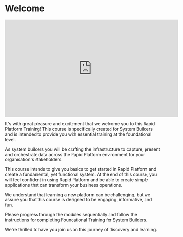 # Welcome

<iframe width="560" height="315" src="https://www.youtube.com/embed/nJaCwcD9pCw?si=z6lReXe41lKN8Tv2" title="YouTube video player" frameborder="0" allow="accelerometer; autoplay; clipboard-write; encrypted-media; gyroscope; picture-in-picture; web-share" allowfullscreen></iframe>   
   


  
  It's with great pleasure and excitement that we welcome you to this Rapid Platform Training! This course is specifically created for System Builders and is intended to provide you with essential training at the foundational level.

As system builders you will be crafting the infrastructure to capture, present and orchestrate data across the Rapid Platform environment for your organisation's stakeholders. 

This course intends to give you basics to get started in Rapid Platform and create a fundamental, yet functional system. At the end of this course, you will feel confident in using Rapid Platform and be able to create simple applications that can transform your business operations. 

We understand that learning a new platform can be challenging, but we assure you that this course is designed to be engaging, informative, and fun.

Please progress through the modules sequentially and follow the instructions for completing Foundational Training for System Builders.

We're thrilled to have you join us on this journey of discovery and learning.

